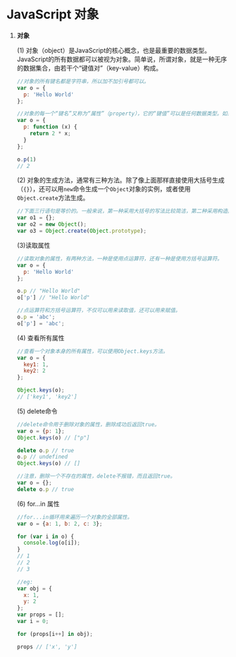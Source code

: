 # JavaScript 对象

1. **对象**

   (1) 对象（object）是JavaScript的核心概念，也是最重要的数据类型。JavaScript的所有数据都可以被视为对象。简单说，所谓对象，就是一种无序的数据集合，由若干个“键值对”（key-value）构成。

   ```javascript
   //对象的所有键名都是字符串，所以加不加引号都可以。
   var o = {
     p: 'Hello World'
   };
   
   //对象的每一个“键名”又称为“属性”（property），它的“键值”可以是任何数据类型。如果一个属性的值为函数，通常把这个属性称为“方法”，它可以像函数那样调用。
   var o = {
     p: function (x) {
       return 2 * x;
     }
   };
   
   o.p(1)
   // 2
   ```

   

   (2) 对象的生成方法，通常有三种方法。除了像上面那样直接使用大括号生成（`{}`），还可以用`new`命令生成一个`Object`对象的实例，或者使用`Object.create`方法生成。

   ```javascript
   //下面三行语句是等价的。一般来说，第一种采用大括号的写法比较简洁，第二种采用构造函数的写法清晰地表示了意图，第三种写法一般用在需要对象继承的场合。
   var o1 = {};
   var o2 = new Object();
   var o3 = Object.create(Object.prototype);
   ```

   

   (3)读取属性

   ```javascript
   //读取对象的属性，有两种方法，一种是使用点运算符，还有一种是使用方括号运算符。
   var o = {
     p: 'Hello World'
   };
   
   o.p // "Hello World"
   o['p'] // "Hello World"
   
   //点运算符和方括号运算符，不仅可以用来读取值，还可以用来赋值。
   o.p = 'abc';
   o['p'] = 'abc';
   ```

   

   (4) 查看所有属性

   ```javascript
   //查看一个对象本身的所有属性，可以使用Object.keys方法。
   var o = {
     key1: 1,
     key2: 2
   };
   
   Object.keys(o);
   // ['key1', 'key2']
   ```

   

   (5) delete命令

   ```javascript
   //delete命令用于删除对象的属性，删除成功后返回true。
   var o = {p: 1};
   Object.keys(o) // ["p"]
   
   delete o.p // true
   o.p // undefined
   Object.keys(o) // []
   
   //注意，删除一个不存在的属性，delete不报错，而且返回true。
   var o = {};
   delete o.p // true
   ```

   

   (6) for…in 属性

   ```javascript
   //for...in循环用来遍历一个对象的全部属性。
   var o = {a: 1, b: 2, c: 3};
   
   for (var i in o) {
     console.log(o[i]);
   }
   // 1
   // 2
   // 3
   
   //eg:
   var obj = {
     x: 1,
     y: 2
   };
   var props = [];
   var i = 0;
   
   for (props[i++] in obj);
   
   props // ['x', 'y']
   ```

   